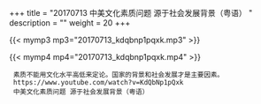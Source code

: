 +++
title = "20170713  中美文化素质问题 源于社会发展背景（粤语） "
description = ""
weight = 20
+++

{{< mymp3 mp3="20170713_kdqbnp1pqxk.mp3" >}}

{{< mymp4 mp4="20170713_kdqbnp1pqxk.mp4" >}}

     素质不能用文化水平高低来定论。国家的背景和社会发展才是主要因素。 
     https://www.youtube.com/watch?v=KdQbNp1pQxk 
     中美文化素质问题 源于社会发展背景（粤语） 
